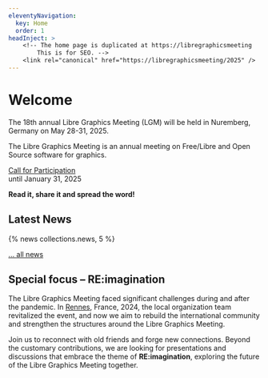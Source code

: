 ```yaml
---
eleventyNavigation:
  key: Home
  order: 1
headInject: >
    <!-- The home page is duplicated at https://libregraphicsmeeting
        This is for SEO. -->
    <link rel="canonical" href="https://libregraphicsmeeting/2025" />
---
```


# Welcome

The 18th annual Libre Graphics Meeting (LGM) will be held in Nuremberg, Germany on May 28-31, 2025.

The Libre Graphics Meeting  is an annual meeting on Free/Libre and
Open Source software for graphics.

<div class="call_for_action"><a href="{{rootPath}}/call-for-participation">Call for Participation</a><br />until January 31, 2025</div>

**Read it, share it and spread the word!**

<article>
<h1>Latest News</h1>
{% news collections.news, 5 %}

[… all news]({{rootPath}}/news)
</article>

## Special focus – RE:imagination

The Libre Graphics Meeting faced significant challenges during and after
the pandemic. In [Rennes](/2024), France, 2024, the local organization team revitalized
the event, and now we aim to rebuild the international community and
strengthen the structures around the Libre Graphics Meeting.

Join us to reconnect with old friends and forge new connections. Beyond
the customary contributions, we are looking for presentations and discussions
that embrace the theme of **RE:imagination**, exploring the future of the Libre
Graphics Meeting together.


